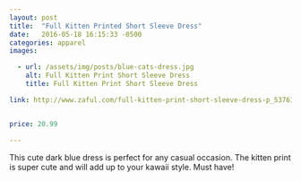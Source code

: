 ```yaml
---
layout: post
title:  "Full Kitten Printed Short Sleeve Dress"
date:   2016-05-18 16:15:33 -0500
categories: apparel
images:

  - url: /assets/img/posts/blue-cats-dress.jpg
    alt: Full Kitten Print Short Sleeve Dress
    title: Full Kitten Print Short Sleeve Dress

link: http://www.zaful.com/full-kitten-print-short-sleeve-dress-p_53761.html


price: 20.99

---
```


This cute dark blue dress is perfect for any casual occasion. The kitten print is super cute and will add up to your kawaii style. Must have!